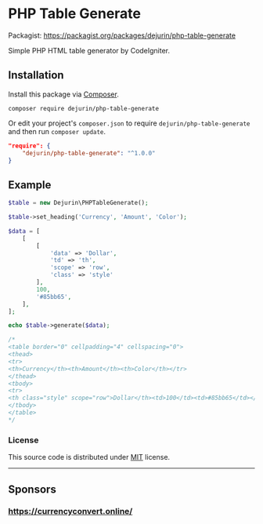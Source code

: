 # PHP Table Generate
Packagist: https://packagist.org/packages/dejurin/php-table-generate

Simple PHP HTML table generator by CodeIgniter.

## Installation

Install this package via [Composer](https://getcomposer.org/).

```
composer require dejurin/php-table-generate
```

Or edit your project's `composer.json` to require `dejurin/php-table-generate` and then run `composer update`.

```json
"require": {
    "dejurin/php-table-generate": "^1.0.0"
}
```

## Example

```php
$table = new Dejurin\PHPTableGenerate();

$table->set_heading('Currency', 'Amount', 'Color');

$data = [
    [
        [
            'data' => 'Dollar',
            'td' => 'th',
            'scope' => 'row',
            'class' => 'style'
        ],  
        100,
        '#85bb65',
    ],
];

echo $table->generate($data);

/* 
<table border="0" cellpadding="4" cellspacing="0">
<thead>
<tr>
<th>Currency</th><th>Amount</th><th>Color</th></tr>
</thead>
<tbody>
<tr>
<th class="style" scope="row">Dollar</th><td>100</td><td>#85bb65</td></tr>
</tbody>
</table>
*/

```

### License ###
This source code is distributed under [MIT](https://choosealicense.com/licenses/mit/) license.
___

## Sponsors ##
### https://currencyconvert.online/ ###
